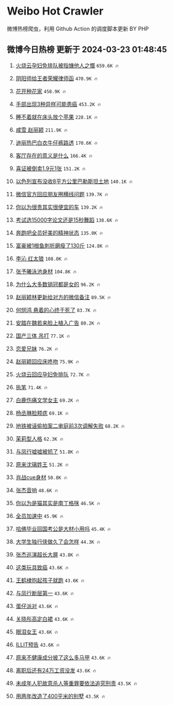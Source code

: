 # Weibo Hot Crawler 



微博热榜爬虫，利用 Github Action 的调度脚本更新 BY PHP 


## 微博今日热榜 更新于 2024-03-23 01:48:45 
1. [火烧云孕妇免排队被指慷他人之慨](https://s.weibo.com/weibo?q=%23%E7%81%AB%E7%83%A7%E4%BA%91%E5%AD%95%E5%A6%87%E5%85%8D%E6%8E%92%E9%98%9F%E8%A2%AB%E6%8C%87%E6%85%B7%E4%BB%96%E4%BA%BA%E4%B9%8B%E6%85%A8%23&t=31&band_rank=1&Refer=top) `659.6K 🔥` 

1. [阴阳师给王者荣耀律师函](https://s.weibo.com/weibo?q=%E9%98%B4%E9%98%B3%E5%B8%88%E7%BB%99%E7%8E%8B%E8%80%85%E8%8D%A3%E8%80%80%E5%BE%8B%E5%B8%88%E5%87%BD&t=31&band_rank=2&Refer=top) `470.9K 🔥` 

1. [花开种花家](https://s.weibo.com/weibo?q=%23%E8%8A%B1%E5%BC%80%E7%A7%8D%E8%8A%B1%E5%AE%B6%23&t=31&band_rank=3&Refer=top) `458.9K 🔥` 

1. [手部出现3种异样可能患癌](https://s.weibo.com/weibo?q=%23%E6%89%8B%E9%83%A8%E5%87%BA%E7%8E%B03%E7%A7%8D%E5%BC%82%E6%A0%B7%E5%8F%AF%E8%83%BD%E6%82%A3%E7%99%8C%23&t=31&band_rank=4&Refer=top) `453.2K 🔥` 

1. [睡不着就在床头放个苹果](https://s.weibo.com/weibo?q=%23%E7%9D%A1%E4%B8%8D%E7%9D%80%E5%B0%B1%E5%9C%A8%E5%BA%8A%E5%A4%B4%E6%94%BE%E4%B8%AA%E8%8B%B9%E6%9E%9C%23&t=31&band_rank=5&Refer=top) `228.1K 🔥` 

1. [咸雪 赵丽颖](https://s.weibo.com/weibo?q=%E5%92%B8%E9%9B%AA%20%E8%B5%B5%E4%B8%BD%E9%A2%96&t=31&band_rank=6&Refer=top) `211.9K 🔥` 

1. [迪丽热巴白衣牛仔裤路透](https://s.weibo.com/weibo?q=%23%E8%BF%AA%E4%B8%BD%E7%83%AD%E5%B7%B4%E7%99%BD%E8%A1%A3%E7%89%9B%E4%BB%94%E8%A3%A4%E8%B7%AF%E9%80%8F%23&t=31&band_rank=7&Refer=top) `170.6K 🔥` 

1. [客厅存在的意义是什么](https://s.weibo.com/weibo?q=%23%E5%AE%A2%E5%8E%85%E5%AD%98%E5%9C%A8%E7%9A%84%E6%84%8F%E4%B9%89%E6%98%AF%E4%BB%80%E4%B9%88%23&t=31&band_rank=8&Refer=top) `166.4K 🔥` 

1. [喜证被倒卖1.9元1张](https://s.weibo.com/weibo?q=%23%E5%96%9C%E8%AF%81%E8%A2%AB%E5%80%92%E5%8D%961.9%E5%85%831%E5%BC%A0%23&t=31&band_rank=9&Refer=top) `151.2K 🔥` 

1. [以色列宣布没收8平方公里巴勒斯坦土地](https://s.weibo.com/weibo?q=%23%E4%BB%A5%E8%89%B2%E5%88%97%E5%AE%A3%E5%B8%83%E6%B2%A1%E6%94%B68%E5%B9%B3%E6%96%B9%E5%85%AC%E9%87%8C%E5%B7%B4%E5%8B%92%E6%96%AF%E5%9D%A6%E5%9C%9F%E5%9C%B0%23&t=31&band_rank=10&Refer=top) `140.1K 🔥` 

1. [微信官方回应朋友圈横线问题](https://s.weibo.com/weibo?q=%23%E5%BE%AE%E4%BF%A1%E5%AE%98%E6%96%B9%E5%9B%9E%E5%BA%94%E6%9C%8B%E5%8F%8B%E5%9C%88%E6%A8%AA%E7%BA%BF%E9%97%AE%E9%A2%98%23&t=31&band_rank=11&Refer=top) `139.7K 🔥` 

1. [你以为很贵其实很便宜的车](https://s.weibo.com/weibo?q=%23%E4%BD%A0%E4%BB%A5%E4%B8%BA%E5%BE%88%E8%B4%B5%E5%85%B6%E5%AE%9E%E5%BE%88%E4%BE%BF%E5%AE%9C%E7%9A%84%E8%BD%A6%23&t=31&band_rank=12&Refer=top) `139.2K 🔥` 

1. [考试选15000字论文还是15秒舞蹈](https://s.weibo.com/weibo?q=%23%E8%80%83%E8%AF%95%E9%80%8915000%E5%AD%97%E8%AE%BA%E6%96%87%E8%BF%98%E6%98%AF15%E7%A7%92%E8%88%9E%E8%B9%88%23&t=31&band_rank=13&Refer=top) `138.6K 🔥` 

1. [奔跑吧全员好美的精神状态](https://s.weibo.com/weibo?q=%23%E5%A5%94%E8%B7%91%E5%90%A7%E5%85%A8%E5%91%98%E5%A5%BD%E7%BE%8E%E7%9A%84%E7%B2%BE%E7%A5%9E%E7%8A%B6%E6%80%81%23&t=31&band_rank=14&Refer=top) `135.0K 🔥` 

1. [富豪被1根鱼刺折磨瘦了130斤](https://s.weibo.com/weibo?q=%23%E5%AF%8C%E8%B1%AA%E8%A2%AB1%E6%A0%B9%E9%B1%BC%E5%88%BA%E6%8A%98%E7%A3%A8%E7%98%A6%E4%BA%86130%E6%96%A4%23&t=31&band_rank=15&Refer=top) `124.8K 🔥` 

1. [李沁 红太狼](https://s.weibo.com/weibo?q=%E6%9D%8E%E6%B2%81%20%E7%BA%A2%E5%A4%AA%E7%8B%BC&t=31&band_rank=16&Refer=top) `108.0K 🔥` 

1. [张予曦泳池身材](https://s.weibo.com/weibo?q=%23%E5%BC%A0%E4%BA%88%E6%9B%A6%E6%B3%B3%E6%B1%A0%E8%BA%AB%E6%9D%90%23&t=31&band_rank=17&Refer=top) `104.8K 🔥` 

1. [为什么大多数销冠都是女的](https://s.weibo.com/weibo?q=%23%E4%B8%BA%E4%BB%80%E4%B9%88%E5%A4%A7%E5%A4%9A%E6%95%B0%E9%94%80%E5%86%A0%E9%83%BD%E6%98%AF%E5%A5%B3%E7%9A%84%23&t=31&band_rank=18&Refer=top) `96.2K 🔥` 

1. [赵丽颖林更新给对方的微信备注](https://s.weibo.com/weibo?q=%23%E8%B5%B5%E4%B8%BD%E9%A2%96%E6%9E%97%E6%9B%B4%E6%96%B0%E7%BB%99%E5%AF%B9%E6%96%B9%E7%9A%84%E5%BE%AE%E4%BF%A1%E5%A4%87%E6%B3%A8%23&t=31&band_rank=19&Refer=top) `89.5K 🔥` 

1. [何悯鸿 悬着的心终于死了](https://s.weibo.com/weibo?q=%E4%BD%95%E6%82%AF%E9%B8%BF%20%E6%82%AC%E7%9D%80%E7%9A%84%E5%BF%83%E7%BB%88%E4%BA%8E%E6%AD%BB%E4%BA%86&t=31&band_rank=20&Refer=top) `83.7K 🔥` 

1. [安踏在魏若来脸上植入广告](https://s.weibo.com/weibo?q=%E5%AE%89%E8%B8%8F%E5%9C%A8%E9%AD%8F%E8%8B%A5%E6%9D%A5%E8%84%B8%E4%B8%8A%E6%A4%8D%E5%85%A5%E5%B9%BF%E5%91%8A&t=31&band_rank=21&Refer=top) `80.2K 🔥` 

1. [国产三体 吊打](https://s.weibo.com/weibo?q=%E5%9B%BD%E4%BA%A7%E4%B8%89%E4%BD%93%20%E5%90%8A%E6%89%93&t=31&band_rank=22&Refer=top) `77.1K 🔥` 

1. [恋爱兄妹](https://s.weibo.com/weibo?q=%E6%81%8B%E7%88%B1%E5%85%84%E5%A6%B9&t=31&band_rank=23&Refer=top) `76.2K 🔥` 

1. [赵丽颖回应床咚吻](https://s.weibo.com/weibo?q=%23%E8%B5%B5%E4%B8%BD%E9%A2%96%E5%9B%9E%E5%BA%94%E5%BA%8A%E5%92%9A%E5%90%BB%23&t=31&band_rank=24&Refer=top) `75.9K 🔥` 

1. [火烧云回应孕妇免排队](https://s.weibo.com/weibo?q=%23%E7%81%AB%E7%83%A7%E4%BA%91%E5%9B%9E%E5%BA%94%E5%AD%95%E5%A6%87%E5%85%8D%E6%8E%92%E9%98%9F%23&t=31&band_rank=25&Refer=top) `72.7K 🔥` 

1. [执笔](https://s.weibo.com/weibo?q=%E6%89%A7%E7%AC%94&t=31&band_rank=26&Refer=top) `71.4K 🔥` 

1. [白鹿伤痛文学女主](https://s.weibo.com/weibo?q=%23%E7%99%BD%E9%B9%BF%E4%BC%A4%E7%97%9B%E6%96%87%E5%AD%A6%E5%A5%B3%E4%B8%BB%23&t=31&band_rank=27&Refer=top) `69.2K 🔥` 

1. [杨丞琳脸颊痣](https://s.weibo.com/weibo?q=%23%E6%9D%A8%E4%B8%9E%E7%90%B3%E8%84%B8%E9%A2%8A%E7%97%A3%23&t=31&band_rank=28&Refer=top) `69.1K 🔥` 

1. [地铁被诬偷拍案二审庭前3次调解失败](https://s.weibo.com/weibo?q=%23%E5%9C%B0%E9%93%81%E8%A2%AB%E8%AF%AC%E5%81%B7%E6%8B%8D%E6%A1%88%E4%BA%8C%E5%AE%A1%E5%BA%AD%E5%89%8D3%E6%AC%A1%E8%B0%83%E8%A7%A3%E5%A4%B1%E8%B4%A5%23&t=31&band_rank=29&Refer=top) `68.2K 🔥` 

1. [茉莉型人格](https://s.weibo.com/weibo?q=%23%E8%8C%89%E8%8E%89%E5%9E%8B%E4%BA%BA%E6%A0%BC%23&t=31&band_rank=30&Refer=top) `62.3K 🔥` 

1. [与凤行嘘嘘被抓了](https://s.weibo.com/weibo?q=%23%E4%B8%8E%E5%87%A4%E8%A1%8C%E5%98%98%E5%98%98%E8%A2%AB%E6%8A%93%E4%BA%86%23&t=31&band_rank=31&Refer=top) `51.8K 🔥` 

1. [原来沈璃姓王](https://s.weibo.com/weibo?q=%23%E5%8E%9F%E6%9D%A5%E6%B2%88%E7%92%83%E5%A7%93%E7%8E%8B%23&t=31&band_rank=32&Refer=top) `51.2K 🔥` 

1. [肖战cue身材](https://s.weibo.com/weibo?q=%23%E8%82%96%E6%88%98cue%E8%BA%AB%E6%9D%90%23&t=31&band_rank=33&Refer=top) `50.8K 🔥` 

1. [张杰音响](https://s.weibo.com/weibo?q=%E5%BC%A0%E6%9D%B0%E9%9F%B3%E5%93%8D&t=31&band_rank=34&Refer=top) `48.6K 🔥` 

1. [你以为是猫其实是南丁格咪](https://s.weibo.com/weibo?q=%23%E4%BD%A0%E4%BB%A5%E4%B8%BA%E6%98%AF%E7%8C%AB%E5%85%B6%E5%AE%9E%E6%98%AF%E5%8D%97%E4%B8%81%E6%A0%BC%E5%92%AA%23&t=31&band_rank=35&Refer=top) `46.5K 🔥` 

1. [全员加速中](https://s.weibo.com/weibo?q=%E5%85%A8%E5%91%98%E5%8A%A0%E9%80%9F%E4%B8%AD&t=31&band_rank=36&Refer=top) `45.9K 🔥` 

1. [哈佛毕业回国考公是大材小用吗](https://s.weibo.com/weibo?q=%23%E5%93%88%E4%BD%9B%E6%AF%95%E4%B8%9A%E5%9B%9E%E5%9B%BD%E8%80%83%E5%85%AC%E6%98%AF%E5%A4%A7%E6%9D%90%E5%B0%8F%E7%94%A8%E5%90%97%23&t=31&band_rank=37&Refer=top) `45.4K 🔥` 

1. [大学生独行侠做久了会怎样](https://s.weibo.com/weibo?q=%23%E5%A4%A7%E5%AD%A6%E7%94%9F%E7%8B%AC%E8%A1%8C%E4%BE%A0%E5%81%9A%E4%B9%85%E4%BA%86%E4%BC%9A%E6%80%8E%E6%A0%B7%23&t=31&band_rank=38&Refer=top) `44.3K 🔥` 

1. [张杰巡演超长大屏](https://s.weibo.com/weibo?q=%23%E5%BC%A0%E6%9D%B0%E5%B7%A1%E6%BC%94%E8%B6%85%E9%95%BF%E5%A4%A7%E5%B1%8F%23&t=31&band_rank=39&Refer=top) `43.8K 🔥` 

1. [这类玩具致癌](https://s.weibo.com/weibo?q=%23%E8%BF%99%E7%B1%BB%E7%8E%A9%E5%85%B7%E8%87%B4%E7%99%8C%23&t=31&band_rank=40&Refer=top) `43.6K 🔥` 

1. [王鹤棣抱起孩子就跑](https://s.weibo.com/weibo?q=%23%E7%8E%8B%E9%B9%A4%E6%A3%A3%E6%8A%B1%E8%B5%B7%E5%AD%A9%E5%AD%90%E5%B0%B1%E8%B7%91%23&t=31&band_rank=41&Refer=top) `43.6K 🔥` 

1. [与凤行断层第一](https://s.weibo.com/weibo?q=%23%E4%B8%8E%E5%87%A4%E8%A1%8C%E6%96%AD%E5%B1%82%E7%AC%AC%E4%B8%80%23&t=31&band_rank=42&Refer=top) `43.6K 🔥` 

1. [蛋仔派对](https://s.weibo.com/weibo?q=%23%E8%9B%8B%E4%BB%94%E6%B4%BE%E5%AF%B9%23&t=31&band_rank=43&Refer=top) `43.6K 🔥` 

1. [关晓彤高定白裙](https://s.weibo.com/weibo?q=%23%E5%85%B3%E6%99%93%E5%BD%A4%E9%AB%98%E5%AE%9A%E7%99%BD%E8%A3%99%23&t=31&band_rank=44&Refer=top) `43.6K 🔥` 

1. [眼泪女王](https://s.weibo.com/weibo?q=%E7%9C%BC%E6%B3%AA%E5%A5%B3%E7%8E%8B&t=31&band_rank=45&Refer=top) `43.6K 🔥` 

1. [ILLIT预告](https://s.weibo.com/weibo?q=ILLIT%E9%A2%84%E5%91%8A&t=31&band_rank=46&Refer=top) `43.6K 🔥` 

1. [原来不健康成分披了这么多马甲](https://s.weibo.com/weibo?q=%23%E5%8E%9F%E6%9D%A5%E4%B8%8D%E5%81%A5%E5%BA%B7%E6%88%90%E5%88%86%E6%8A%AB%E4%BA%86%E8%BF%99%E4%B9%88%E5%A4%9A%E9%A9%AC%E7%94%B2%23&t=31&band_rank=47&Refer=top) `43.6K 🔥` 

1. [离职后还有24万工资没发](https://s.weibo.com/weibo?q=%23%E7%A6%BB%E8%81%8C%E5%90%8E%E8%BF%98%E6%9C%8924%E4%B8%87%E5%B7%A5%E8%B5%84%E6%B2%A1%E5%8F%91%23&t=31&band_rank=48&Refer=top) `43.6K 🔥` 

1. [未成年人犯故意杀人等重罪要依法追究刑责](https://s.weibo.com/weibo?q=%23%E6%9C%AA%E6%88%90%E5%B9%B4%E4%BA%BA%E7%8A%AF%E6%95%85%E6%84%8F%E6%9D%80%E4%BA%BA%E7%AD%89%E9%87%8D%E7%BD%AA%E8%A6%81%E4%BE%9D%E6%B3%95%E8%BF%BD%E7%A9%B6%E5%88%91%E8%B4%A3%23&t=31&band_rank=49&Refer=top) `43.5K 🔥` 

1. [用两年改造了400平米的别墅](https://s.weibo.com/weibo?q=%23%E7%94%A8%E4%B8%A4%E5%B9%B4%E6%94%B9%E9%80%A0%E4%BA%86400%E5%B9%B3%E7%B1%B3%E7%9A%84%E5%88%AB%E5%A2%85%23&t=31&band_rank=50&Refer=top) `43.5K 🔥` 

